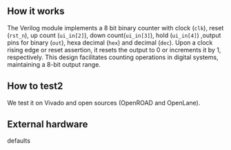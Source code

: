 <!---

This file is used to generate your project datasheet. Please fill in the information below and delete any unused
sections.

You can also include images in this folder and reference them in the markdown. Each image must be less than
512 kb in size, and the combined size of all images must be less than 1 MB.
-->

## How it works

The Verilog module implements a 8 bit binary counter with clock (`clk`), reset (`rst_n`), up count (`ui_in[2]`), down count(`ui_in[3]`), hold (`ui_in[4]`) ,output pins for binary (`out`), hexa decimal (`hex`) and decimal (`dec`). Upon a clock rising edge or reset assertion, it resets the output to 0 or increments it by 1, respectively. This design facilitates counting operations in digital systems, maintaining a 8-bit output range.

## How to test2

We test it on Vivado and open sources (OpenROAD and OpenLane). 

## External hardware

defaults  
